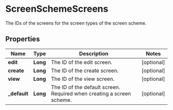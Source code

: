 

# ScreenSchemeScreens

The IDs of the screens for the screen types of the screen scheme.

## Properties

| Name | Type | Description | Notes |
|------------ | ------------- | ------------- | -------------|
|**edit** | **Long** | The ID of the edit screen. |  [optional] |
|**create** | **Long** | The ID of the create screen. |  [optional] |
|**view** | **Long** | The ID of the view screen. |  [optional] |
|**_default** | **Long** | The ID of the default screen. Required when creating a screen scheme. |  [optional] |



